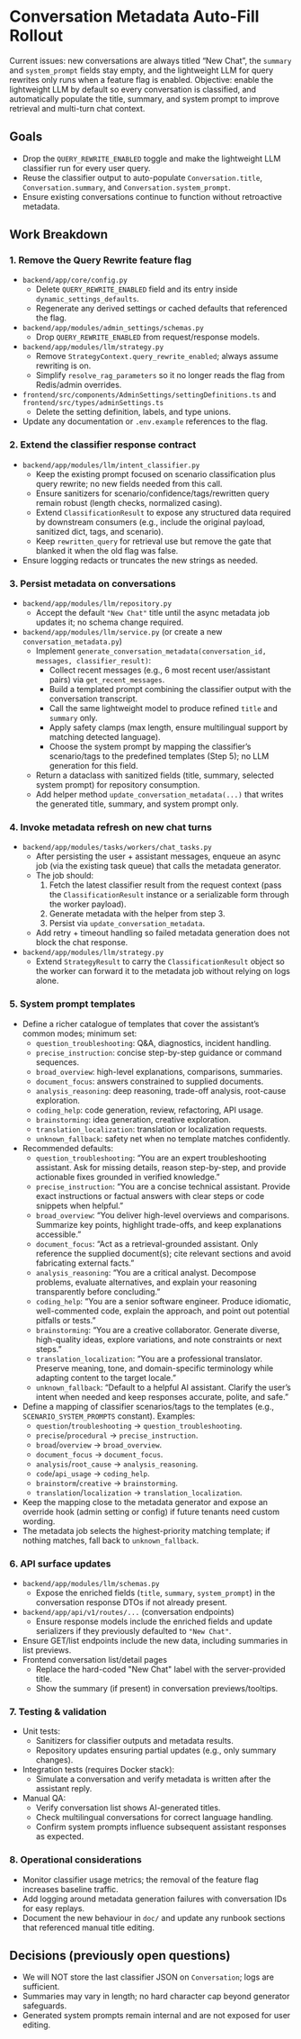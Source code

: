 # Conversation Metadata Auto-Fill Rollout

Current issues: new conversations are always titled “New Chat”, the `summary` and `system_prompt` fields stay empty, and the lightweight LLM for query rewrites only runs when a feature flag is enabled. Objective: enable the lightweight LLM by default so every conversation is classified, and automatically populate the title, summary, and system prompt to improve retrieval and multi-turn chat context.

## Goals
- Drop the `QUERY_REWRITE_ENABLED` toggle and make the lightweight LLM classifier run for every user query.
- Reuse the classifier output to auto-populate `Conversation.title`, `Conversation.summary`, and `Conversation.system_prompt`.
- Ensure existing conversations continue to function without retroactive metadata.

## Work Breakdown

### 1. Remove the Query Rewrite feature flag
- `backend/app/core/config.py`
  - Delete `QUERY_REWRITE_ENABLED` field and its entry inside `dynamic_settings_defaults`.
  - Regenerate any derived settings or cached defaults that referenced the flag.
- `backend/app/modules/admin_settings/schemas.py`
  - Drop `QUERY_REWRITE_ENABLED` from request/response models.
- `backend/app/modules/llm/strategy.py`
  - Remove `StrategyContext.query_rewrite_enabled`; always assume rewriting is on.
  - Simplify `resolve_rag_parameters` so it no longer reads the flag from Redis/admin overrides.
- `frontend/src/components/AdminSettings/settingDefinitions.ts` and `frontend/src/types/adminSettings.ts`
  - Delete the setting definition, labels, and type unions.
- Update any documentation or `.env.example` references to the flag.

### 2. Extend the classifier response contract
- `backend/app/modules/llm/intent_classifier.py`
  - Keep the existing prompt focused on scenario classification plus query rewrite; no new fields needed from this call.
  - Ensure sanitizers for scenario/confidence/tags/rewritten query remain robust (length checks, normalized casing).
  - Extend `ClassificationResult` to expose any structured data required by downstream consumers (e.g., include the original payload, sanitized dict, tags, and scenario).
  - Keep `rewritten_query` for retrieval use but remove the gate that blanked it when the old flag was false.
- Ensure logging redacts or truncates the new strings as needed.

### 3. Persist metadata on conversations
- `backend/app/modules/llm/repository.py`
  - Accept the default `"New Chat"` title until the async metadata job updates it; no schema change required.
- `backend/app/modules/llm/service.py` (or create a new `conversation_metadata.py`)
  - Implement `generate_conversation_metadata(conversation_id, messages, classifier_result)`:
    - Collect recent messages (e.g., 6 most recent user/assistant pairs) via `get_recent_messages`.
    - Build a templated prompt combining the classifier output with the conversation transcript.
    - Call the same lightweight model to produce refined `title` and `summary` only.
    - Apply safety clamps (max length, ensure multilingual support by matching detected language).
    - Choose the system prompt by mapping the classifier’s scenario/tags to the predefined templates (Step 5); no LLM generation for this field.
  - Return a dataclass with sanitized fields (title, summary, selected system prompt) for repository consumption.
  - Add helper method `update_conversation_metadata(...)` that writes the generated title, summary, and system prompt only.

### 4. Invoke metadata refresh on new chat turns
- `backend/app/modules/tasks/workers/chat_tasks.py`
  - After persisting the user + assistant messages, enqueue an async job (via the existing task queue) that calls the metadata generator.
  - The job should:
    1. Fetch the latest classifier result from the request context (pass the `ClassificationResult` instance or a serializable form through the worker payload).
    2. Generate metadata with the helper from step 3.
    3. Persist via `update_conversation_metadata`.
  - Add retry + timeout handling so failed metadata generation does not block the chat response.
- `backend/app/modules/llm/strategy.py`
  - Extend `StrategyResult` to carry the `ClassificationResult` object so the worker can forward it to the metadata job without relying on logs alone.

### 5. System prompt templates
- Define a richer catalogue of templates that cover the assistant’s common modes; minimum set:
  - `question_troubleshooting`: Q&A, diagnostics, incident handling.
  - `precise_instruction`: concise step-by-step guidance or command sequences.
  - `broad_overview`: high-level explanations, comparisons, summaries.
  - `document_focus`: answers constrained to supplied documents.
  - `analysis_reasoning`: deep reasoning, trade-off analysis, root-cause exploration.
  - `coding_help`: code generation, review, refactoring, API usage.
  - `brainstorming`: idea generation, creative exploration.
  - `translation_localization`: translation or localization requests.
  - `unknown_fallback`: safety net when no template matches confidently.
- Recommended defaults:
  - `question_troubleshooting`: “You are an expert troubleshooting assistant. Ask for missing details, reason step-by-step, and provide actionable fixes grounded in verified knowledge.”
  - `precise_instruction`: “You are a concise technical assistant. Provide exact instructions or factual answers with clear steps or code snippets when helpful.”
  - `broad_overview`: “You deliver high-level overviews and comparisons. Summarize key points, highlight trade-offs, and keep explanations accessible.”
  - `document_focus`: “Act as a retrieval-grounded assistant. Only reference the supplied document(s); cite relevant sections and avoid fabricating external facts.”
  - `analysis_reasoning`: “You are a critical analyst. Decompose problems, evaluate alternatives, and explain your reasoning transparently before concluding.”
  - `coding_help`: “You are a senior software engineer. Produce idiomatic, well-commented code, explain the approach, and point out potential pitfalls or tests.”
  - `brainstorming`: “You are a creative collaborator. Generate diverse, high-quality ideas, explore variations, and note constraints or next steps.”
  - `translation_localization`: “You are a professional translator. Preserve meaning, tone, and domain-specific terminology while adapting content to the target locale.”
  - `unknown_fallback`: “Default to a helpful AI assistant. Clarify the user’s intent when needed and keep responses accurate, polite, and safe.”
- Define a mapping of classifier scenarios/tags to the templates (e.g., `SCENARIO_SYSTEM_PROMPTS` constant). Examples:
  - `question`/`troubleshooting` → `question_troubleshooting`.
  - `precise`/`procedural` → `precise_instruction`.
  - `broad`/`overview` → `broad_overview`.
  - `document_focus` → `document_focus`.
  - `analysis`/`root_cause` → `analysis_reasoning`.
  - `code`/`api_usage` → `coding_help`.
  - `brainstorm`/`creative` → `brainstorming`.
  - `translation`/`localization` → `translation_localization`.
- Keep the mapping close to the metadata generator and expose an override hook (admin setting or config) if future tenants need custom wording.
- The metadata job selects the highest-priority matching template; if nothing matches, fall back to `unknown_fallback`.

### 6. API surface updates
- `backend/app/modules/llm/schemas.py`
  - Expose the enriched fields (`title`, `summary`, `system_prompt`) in the conversation response DTOs if not already present.
- `backend/app/api/v1/routes/...` (conversation endpoints)
  - Ensure response models include the enriched fields and update serializers if they previously defaulted to `"New Chat"`.
- Ensure GET/list endpoints include the new data, including summaries in list previews.
- Frontend conversation list/detail pages
  - Replace the hard-coded "New Chat" label with the server-provided title.
  - Show the summary (if present) in conversation previews/tooltips.

### 7. Testing & validation
- Unit tests:
  - Sanitizers for classifier outputs and metadata results.
  - Repository updates ensuring partial updates (e.g., only summary changes).
- Integration tests (requires Docker stack):
  - Simulate a conversation and verify metadata is written after the assistant reply.
- Manual QA:
  - Verify conversation list shows AI-generated titles.
  - Check multilingual conversations for correct language handling.
  - Confirm system prompts influence subsequent assistant responses as expected.

### 8. Operational considerations
- Monitor classifier usage metrics; the removal of the feature flag increases baseline traffic.
- Add logging around metadata generation failures with conversation IDs for easy replays.
- Document the new behaviour in `doc/` and update any runbook sections that referenced manual title editing.

## Decisions (previously open questions)
- We will NOT store the last classifier JSON on `Conversation`; logs are sufficient.
- Summaries may vary in length; no hard character cap beyond generator safeguards.
- Generated system prompts remain internal and are not exposed for user editing.
